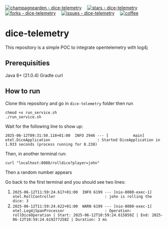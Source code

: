 [![champagnearden - dice-telemetry](https://img.shields.io/static/v1?label=champagnearden&message=dice-telemetry&color=blue&logo=github)](https://github.com/champagnearden/dice-telemetry "Go to GitHub repo")
&emsp;[![stars - dice-telemetry](https://img.shields.io/github/stars/champagnearden/dice-telemetry?style=social)](https://github.com/champagnearden/dice-telemetry)
&emsp;[![forks - dice-telemetry](https://img.shields.io/github/forks/champagnearden/dice-telemetry?style=social)](https://github.com/champagnearden/dice-telemetry)
&emsp;[![issues - dice-telemetry](https://img.shields.io/github/issues/champagnearden/dice-telemetry)](https://github.com/champagnearden/dice-telemetry/issues)
&emsp;[![coffee](https://img.buymeacoffee.com/button-api/?text=Buy%20me%20a%20coffee&emoji=🗿&slug=champagnearden&button_colour=FF5F5F&font_colour=FFFFFF&font_family=Cookie&outline_colour=000000&coffee_colour=ffffff)](https://buymeacoffee.com/champagnearden "Buy me a coffee")

# dice-telemetry
This repository is a simple POC to integrate opentelemetry with log4j

## Prerequisities
Java 8+ (21.0.4)
Gradle
curl

## How to run
Clone this repository and go in `dice-telemetry` folder then run 
```shell
chmod +x run_service.sh
./run_service.sh
```

Wait for the following line to show up:

`2025-06-12T09:31:50.118+01:00  INFO 2946 --- [           main] otel.DiceApplication                     : Started DiceApplication in 1.933 seconds (process running for 8.238)`

Then, in another terminal run:
```shell
curl "localhost:8080/rolldice?player=john"
```
Then a random number appears

Go back to the first terminal and you should see two lines:
1. `2025-06-12T11:59:24.617+01:00  INFO 6199 --- [nio-8080-exec-1] otel.RollController                      : john is rolling the dice: 3`
2. `2025-06-12T11:59:24.622+01:00  WARN 6199 --- [nio-8080-exec-1] otel.Log4jSpanProcessor                  : Operation: rollDiceOperation | Start: 2025-06-12T10:59:24.615859Z | End: 2025-06-12T10:59:24.619277258Z | Duration: 3 ms`

